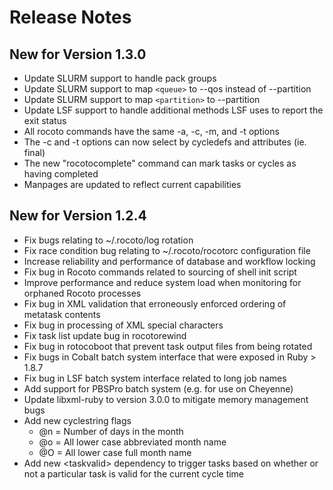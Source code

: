 # Release Notes

## New for Version 1.3.0

* Update SLURM support to handle pack groups
* Update SLURM support to map `<queue>` to --qos instead of --partition
* Update SLURM support to map `<partition>` to --partition
* Update LSF support to handle additional methods LSF uses to report the exit status
* All rocoto commands have the same -a, -c, -m, and -t options
* The -c and -t options can now select by cycledefs and attributes (ie. final)
* The new "rocotocomplete" command can mark tasks or cycles as having completed
* Manpages are updated to reflect current capabilities

## New for Version 1.2.4

* Fix bugs relating to ~/.rocoto/log rotation
* Fix race condition bug relating to ~/.rocoto/rocotorc configuration file
* Increase reliability and performance of database and workflow locking
* Fix bug in Rocoto commands related to sourcing of shell init script
* Improve performance and reduce system load when monitoring for orphaned Rocoto processes
* Fix bug in XML validation that erroneously enforced ordering of metatask contents
* Fix bug in processing of XML special characters
* Fix task list update bug in rocotorewind
* Fix bug in rotocoboot that prevent task output files from being rotated
* Fix bugs in Cobalt batch system interface that were exposed in Ruby > 1.8.7
* Fix bug in LSF batch system interface related to long job names
* Add support for PBSPro batch system (e.g. for use on Cheyenne)
* Update libxml-ruby to version 3.0.0 to mitigate memory management bugs
* Add new cyclestring flags
  * @n = Number of days in the month
  * @o = All lower case abbreviated month name
  * @O = All lower case full month name
* Add new &lt;taskvalid&gt; dependency to trigger tasks based on whether or not a particular task is valid for the current cycle time
